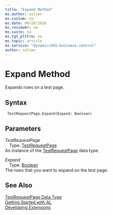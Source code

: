 ```yaml
---
title: "Expand Method"
ms.author: solsen
ms.custom: na
ms.date: 09/28/2018
ms.reviewer: na
ms.suite: na
ms.tgt_pltfrm: na
ms.topic: article
ms.service: "dynamics365-business-central"
author: solsen
---
```

[//]: # (START>DO_NOT_EDIT)
[//]: # (IMPORTANT:Do not edit any of the content between here and the END>DO_NOT_EDIT.)
[//]: # (Any modifications should be made in the .resx files in the ModernDev repo.)
# Expand Method
Expands rows on a test page.

## Syntax
```
 TestRequestPage.Expand(Expand: Boolean)
```
## Parameters
*TestRequestPage*  
&emsp;Type: [TestRequestPage](testrequestpage-data-type.md)  
An instance of the [TestRequestPage](testrequestpage-data-type.md) data type.  

*Expand*  
&emsp;Type: [Boolean](boolean-data-type.md)  
The rows that you want to expand on the test page.  



[//]: # (IMPORTANT: END>DO_NOT_EDIT)
## See Also
[TestRequestPage Data Type](testrequestpage-data-type.md)  
[Getting Started with AL](../devenv-get-started.md)  
[Developing Extensions](../devenv-dev-overview.md)